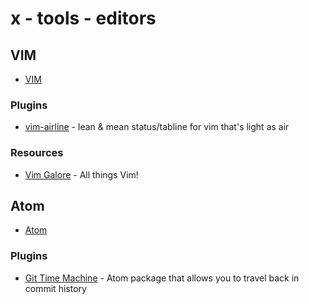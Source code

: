 # x - tools - editors

## VIM

*   [VIM](http://www.vim.org/)

### Plugins

*   [vim-airline](https://github.com/vim-airline/vim-airline) - lean & mean status/tabline for vim that's light as air

### Resources

*   [Vim Galore](https://github.com/mhinz/vim-galore) - All things Vim!

## Atom

*   [Atom](https://atom.io/)

### Plugins

*   [Git Time Machine](https://github.com/littlebee/git-time-machine) - Atom package that allows you to travel back in commit history
